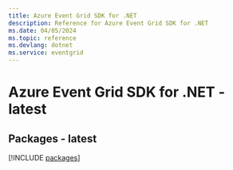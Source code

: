 ```yaml
---
title: Azure Event Grid SDK for .NET
description: Reference for Azure Event Grid SDK for .NET
ms.date: 04/05/2024
ms.topic: reference
ms.devlang: dotnet
ms.service: eventgrid
---
```

# Azure Event Grid SDK for .NET - latest
## Packages - latest
[!INCLUDE [packages](event-grid-index.md)]